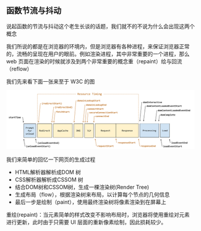 <!--
 * @Description: In User Settings Edit
 * @Author: your name
 * @Date: 2019-08-15 11:41:05
 * @LastEditTime: 2019-08-15 13:17:45
 * @LastEditors: Please set LastEditors
 -->
## 函数节流与抖动

说起函数的节流与抖动这个老生长谈的话题，我们就不的不说为什么会出现这两个概念

我们所说的都是在浏览器的环境内，但是浏览器有各种进程，来保证浏览器正常的，流畅的呈现在用户的眼前。例如渲染进程，其中非常重要的一个进程，那么 web 页面在渲染的时候就涉及到两个非常重要的概念重（repaint）绘与回流（reflow）

我们先来看下面一张来至于 W3C 的图

<img src="https://github.com/MarsPen/-notes-summary/blob/master/images/timestamp-diagram.svg"></img>

我们来简单的回忆一下网页的生成过程

- HTML解析器解析成DOM 树
- CSS解析器解析成CSSOM 树
- 结合DOM树和CSSOM树，生成一棵渲染树(Render Tree)
- 生成布局（flow），根据渲染树来布局，以计算每个节点的几何信息
- 最后一步是绘制（paint），使用最终渲染树将像素渲染到在屏幕上








重绘(repaint)：当元素简单的样式改变不影响布局时，浏览器将使用重绘对元素进行更新，此时由于只需要 UI 层面的重新像素绘制，因此损耗较少。
